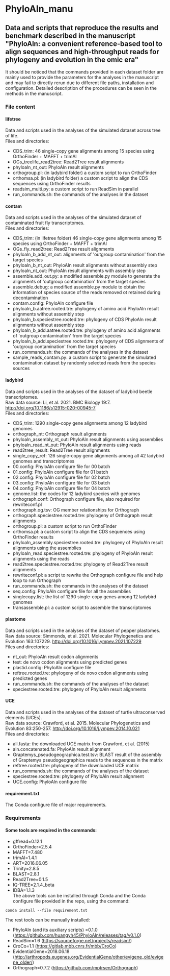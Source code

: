 # PhyloAln_manu
## Data and scripts that reproduce the results and benchmark described in the manuscript "PhyloAln: a convenient reference-based tool to align sequences and high-throughput reads for phylogeny and evolution in the omic era"  
It should be noticed that the commands provided in each dataset folder are mainly used to provide the parameters for the analyses in the manuscript and may fail to directly rerun due to different file paths, installation and configuration. Detailed description of the procedures can be seen in the methods in the manuscript.  

### File content
#### lifetree
Data and scripts used in the analyses of the simulated dataset across tree of life.  
Files and directories:  
- CDS_trim: 46 single-copy gene alignments among 15 species using OrthoFinder + MAFFT + trimAl
- OGs_treelife_read2tree: Read2Tree result alignments
- phyloaln_nt_out: PhyloAln result alignments
- orthogroup.pl: (in ladybird folder) a custom script to run OrthoFinder
- orthomsa.pl: (in ladybird folder) a custom script to align the CDS sequences using OrthoFinder results
- readsim_multi.py: a custom script to run ReadSim in parallel
- run_commands.sh: the commands of the analyses in the dataset
#### contam
Data and scripts used in the analyses of the simulated dataset of contaminated fruit fly transcriptomes.  
Files and directories:  
- CDS_trim: (in lifetree folder) 46 single-copy gene alignments among 15 species using OrthoFinder + MAFFT + trimAl
- OGs_fly_read2tree: Read2Tree result alignments
- phyloaln_b_add_nt_out: alignments of 'outgroup contamination' from the target species
- phyloaln_b_nt_out: PhyloAln result alignments without assembly step
- phyloaln_nt_out: PhyloAln result alignments with assembly step
- assemble.add_out.py: a modified assemble.py module to generate the alignments of 'outgroup contamination' from the target species
- assemble.debug: a modified assemble.py module to obtain the information of species source of the reads removed ot retained during decontamination
- contam.config: PhyloAln configure file
- phyloaln_b.aatree.rooted.tre: phylogeny of amino acid PhyloAln result alignments without assembly step
- phyloaln_b.speciestree.rooted.tre: phylogeny of CDS PhyloAln result alignments without assembly step
- phyloaln_b_add.aatree.rooted.tre: phylogeny of amino acid alignments of 'outgroup contamination' from the target species
- phyloaln_b_add.speciestree.rooted.tre: phylogeny of CDS alignments of 'outgroup contamination' from the target species
- run_commands.sh: the commands of the analyses in the dataset
- sample_reads_contam.py: a custom script to generate the simulated contamination dataset by randomly selected reads from the species sources
#### ladybird
Data and scripts used in the analyses of the dataset of ladybird beetle transcriptomes.  
Raw data source: Li, et al. 2021. BMC Biology 19:7. http://doi.org/10.1186/s12915-020-00945-7  
Files and directories:  
- CDS_trim: 1290 single-copy gene alignments among 12 ladybird genomes
- orthograph_nt: Orthograph result alignments
- phyloaln_assembly_nt_out: PhyloAln result alignments using assemblies
- phyloaln_read_nt_out: PhyloAln result alignments using reads
- read2tree_result: Read2Tree result alignments
- single_copy_ref: 126 single-copy gene alignments among all 42 ladybird genomes and transcriptomes
- 00.config: PhyloAln configure file for 00 batch
- 01.config: PhyloAln configure file for 01 batch
- 02.config: PhyloAln configure file for 02 batch
- 03.config: PhyloAln configure file for 03 batch
- 04.config: PhyloAln configure file for 04 batch
- genome.list: the codes for 12 ladybird species with genomes
- orthograph.conf: Orthograph configure file, also required for rewriteconf.pl
- orthograph.og.tsv: OG member relationships for Orthograph
- orthograph.speciestree.rooted.tre: phylogeny of Orthograph result alignments
- orthogroup.pl: a custom script to run OrthoFinder
- orthomsa.pl: a custom script to align the CDS sequences using OrthoFinder results
- phyloaln_assembly.speciestree.rooted.tre: phylogeny of PhyloAln result alignments using the assemblies
- phyloaln_read.speciestree.rooted.tre: phylogeny of PhyloAln result alignments using the reads
- read2tree.speciestree.rooted.tre: phylogeny of Read2Tree result alignments
- rewriteconf.pl: a script to rewrite the Orthograph configure file and help loop to run Orthograph
- run_commands.sh: the commands in the analyses of the dataset
- seq.config: PhyloAln configure file for all the assemblies
- singlecopy.list: the list of 1290 single-copy genes among 12 ladybird genomes
- transassemble.pl: a custom script to assemble the transcriptomes
#### plastome
Data and scripts used in the analyses of the dataset of pepper plastomes.  
Raw data source: Simmonds, et al. 2021. Molecular Phylogenetics and Evolution 163:107229. http://doi.org/10.1016/j.ympev.2021.107229  
Files and directories:  
- nt_out: PhyloAln result codon alignments
- test: de novo codon alignments using predicted genes
- plastid.config: PhyloAln configure file
- reftree.rooted.tre: phylogeny of de novo codon alignments using predicted genes
- run_commands.sh: the commands of the analyses of the dataset
- speciestree.rooted.tre: phylogeny of PhyloAln result alignments
#### UCE
Data and scripts used in the analyses of the dataset of turtle ultraconserved elements (UCEs).  
Raw data source: Crawford, et al. 2015. Molecular Phylogenetics and Evolution 83:250-257.  http://doi.org/10.1016/j.ympev.2014.10.021  
Files and directories:  
- all.fasta: the downloaded UCE matrix from Crawford, et al. (2015)
- aln.concatenated.fa: PhyloAln result alignment
- Graptemys_pseudogeographica.test.tsv: BLAST result of the assembly of Graptemys pseudogeographica reads to the sequences in the matrix
- reftree.rooted.tre: phylogeny of the downloaded UCE matrix
- run_commands.sh: the commands of the analyses of the dataset
- speciestree.rooted.tre: phylogeny of PhyloAln result alignment
- UCE.config: PhyloAln configure file
#### requirement.txt
The Conda configure file of major requirements.

### Requirements
#### Some tools are required in the commands:  
- gffread=0.12.1
- OrthoFinder=2.5.4
- MAFFT=7.480
- trimAl=1.4.1
- ART=2016.06.05
- Trinity=2.8.5
- BLAST=2.8.1
- Read2Tree=0.1.5
- IQ-TREE=2.1.4_beta
- IDBA=1.1.3  
The above tools can be installed through Conda and the Conda configure file provided in the repo, using the command:
```
conda install --file requirement.txt
```
The rest tools can be manually installed:
- PhyloAln (and its auxiliary scripts) =0.1.0 (https://github.com/huangyh45/PhyloAln/releases/tag/v0.1.0)
- ReadSim=1.6 (https://sourceforge.net/projects/readsim/)
- CroCo=1.1 (https://gitlab.mbb.cnrs.fr/mbb/CroCo)
- EvidentialGene=2018.06.18 (http://arthropods.eugenes.org/EvidentialGene/other/evigene_old/evigene_older/)
- Orthograph=0.7.2 (https://github.com/mptrsen/Orthograph)
